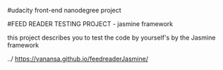 #udacity front-end nanodegree project
   
   #FEED READER TESTING PROJECT - jasmine framework
   
 this project describes you to test the code by yourself's by the Jasmine framework
 
 
../ https://vanansa.github.io/feedreaderJasmine/
